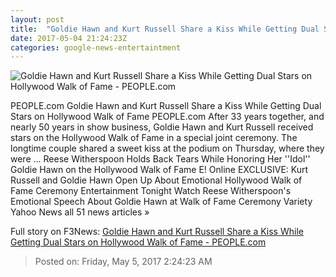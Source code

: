 ```yaml
---
layout: post
title:  "Goldie Hawn and Kurt Russell Share a Kiss While Getting Dual Stars on Hollywood Walk of Fame - PEOPLE.com"
date: 2017-05-04 21:24:23Z
categories: google-news-entertaintment
---
```


![Goldie Hawn and Kurt Russell Share a Kiss While Getting Dual Stars on Hollywood Walk of Fame - PEOPLE.com](http://i1.wp.com/peopledotcom.files.wordpress.com/2017/05/goldie-hawn-5.jpg?crop=0px%2C0px%2C2000px%2C1050px&resize=1200%2C630&ssl=1)

PEOPLE.com Goldie Hawn and Kurt Russell Share a Kiss While Getting Dual Stars on Hollywood Walk of Fame PEOPLE.com After 33 years together, and nearly 50 years in show business, Goldie Hawn and Kurt Russell received stars on the Hollywood Walk of Fame in a special joint ceremony. The longtime couple shared a sweet kiss at the podium on Thursday, where they were ... Reese Witherspoon Holds Back Tears While Honoring Her ''Idol'' Goldie Hawn on the Hollywood Walk of Fame E! Online EXCLUSIVE: Kurt Russell and Goldie Hawn Open Up About Emotional Hollywood Walk of Fame Ceremony Entertainment Tonight Watch Reese Witherspoon's Emotional Speech About Goldie Hawn at Walk of Fame Ceremony Variety Yahoo News all 51 news articles »


Full story on F3News: [Goldie Hawn and Kurt Russell Share a Kiss While Getting Dual Stars on Hollywood Walk of Fame - PEOPLE.com](http://www.f3nws.com/n/ZTTztG)

> Posted on: Friday, May 5, 2017 2:24:23 AM
